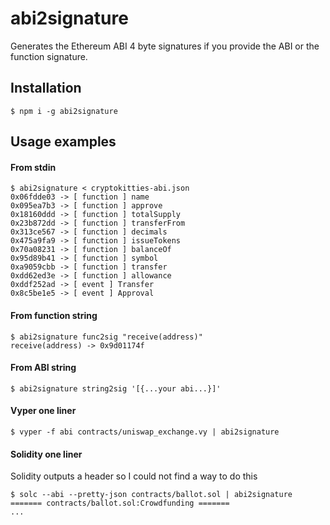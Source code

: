 # abi2signature

Generates the Ethereum ABI 4 byte signatures if you provide the ABI or the function signature.

## Installation
```console
$ npm i -g abi2signature
```

## Usage examples

#### From stdin
```console
$ abi2signature < cryptokitties-abi.json
0x06fdde03 -> [ function ] name
0x095ea7b3 -> [ function ] approve
0x18160ddd -> [ function ] totalSupply
0x23b872dd -> [ function ] transferFrom
0x313ce567 -> [ function ] decimals
0x475a9fa9 -> [ function ] issueTokens
0x70a08231 -> [ function ] balanceOf
0x95d89b41 -> [ function ] symbol
0xa9059cbb -> [ function ] transfer
0xdd62ed3e -> [ function ] allowance
0xddf252ad -> [ event ] Transfer
0x8c5be1e5 -> [ event ] Approval
```

#### From function string
```console
$ abi2signature func2sig "receive(address)"
receive(address) -> 0x9d01174f
```

#### From ABI string
```console
$ abi2signature string2sig '[{...your abi...}]' 
```

#### Vyper one liner
```console
$ vyper -f abi contracts/uniswap_exchange.vy | abi2signature
```

#### Solidity one liner
Solidity outputs a header so I could not find a way to do this
```console
$ solc --abi --pretty-json contracts/ballot.sol | abi2signature
======= contracts/ballot.sol:Crowdfunding =======
...
```
